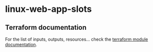 # linux-web-app-slots

## Terraform documentation
For the list of inputs, outputs, resources... check the [terraform module documentation](tfdocs.md).

